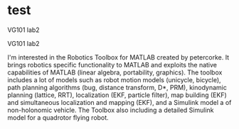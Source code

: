 # test #

VG101 lab2

VG101 lab2

I'm interested in the Robotics Toolbox for MATLAB created by petercorke. It brings robotics specific functionality to MATLAB and exploits the native capabilities of MATLAB (linear algebra, portability, graphics). The toolbox includes a lot of models such as robot motion models (unicycle, bicycle), path planning algorithms (bug, distance transform, D*, PRM), kinodynamic planning (lattice, RRT), localization (EKF, particle filter), map building (EKF) and simultaneous localization and mapping (EKF), and a Simulink model a of non-holonomic vehicle. The Toolbox also including a detailed Simulink model for a quadrotor flying robot.

